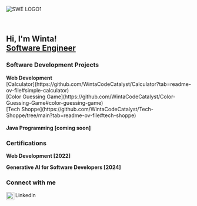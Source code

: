 ![SWE LOGO1](https://github.com/WintaCodeCatalyst/WintaCodeCatalyst/assets/119873625/8c919048-0c25-45c1-9a85-08c727bc84a3)

<br>
<h2>Hi, I'm Winta! </br><a href="https://www.linkedin.com/in/winta-bahlibi-95a030250">Software Engineer</a></h2>

<h3>Software Development Projects</h3>
  <b>Web Development </b>
  <br>
    [Calculator](https://github.com/WintaCodeCatalyst/Calculator?tab=readme-ov-file#simple-calculator) 
    <br>
    [Color Guessing Game](https://github.com/WintaCodeCatalyst/Color-Guessing-Game#color-guessing-game)
    <br>  
    [Tech Shoppe](https://github.com/WintaCodeCatalyst/Tech-Shoppe/tree/main?tab=readme-ov-file#tech-shoppe)
  <br>
  <br>
  <b>Java Programming [coming soon]</b>

<h3>Certifications</h3>
  <b>Web Development [2022]</b>
  
  <b>Generative AI for Software Developers [2024]</b>
  
<h3>Connect with me</h3>

  Linkedin<img align="left" alt="WintaBahlibi | LinkedIn" width="22px" src="https://cdn.jsdelivr.net/npm/simple-icons@v3/icons/linkedin.svg" />

